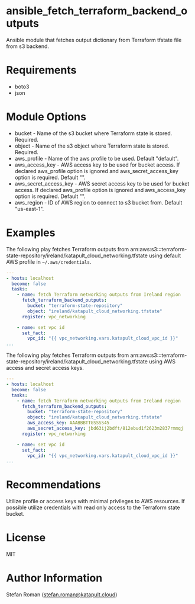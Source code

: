 # ansible_fetch_terraform_backend_outputs
Ansible module that fetches output dictionary from Terraform tfstate file from s3 backend.

# Requirements
* boto3 
* json 

# Module Options
* bucket - Name of the s3 bucket where Terraform state is stored. Required.
* object - Name of the s3 object where Terraform state is stored. Required.
* aws_profile - Name of the aws profile to be used. Default "default".
* aws_access_key - AWS access key to be used for bucket access. If declared aws_profile option is ignored and aws_secret_access_key option is required. Default "".
* aws_secret_access_key - AWS secret access key to be used for bucket access. If declared aws_profile option is ignored and aws_access_key option is required. Default "".
* aws_region - ID of AWS region to connect to s3 bucket from. Default "us-east-1".


# Examples
The following play fetches Terraform outputs from arn:aws:s3:::terraform-state-repository/ireland/katapult_cloud_networking.tfstate using default AWS profile in `~/.aws/credentials`.
```yaml
---
- hosts: localhost
  become: false
  tasks:
    - name: fetch Terraform networking outputs from Ireland region
      fetch_terraform_backend_outputs:
        bucket: "terraform-state-repository"
        object: "ireland/katapult_cloud_networking.tfstate"
      register: vpc_networking

    - name: set vpc id
      set_fact:
        vpc_id: "{{ vpc_networking.vars.katapult_cloud_vpc_id }}"
...
```
The following play fetches Terraform outputs from arn:aws:s3:::terraform-state-repository/ireland/katapult_cloud_networking.tfstate using AWS access and secret access keys.
```yaml
---
- hosts: localhost
  become: false
  tasks:
    - name: fetch Terraform networking outputs from Ireland region
      fetch_terraform_backend_outputs:
        bucket: "terraform-state-repository"
        object: "ireland/katapult_cloud_networking.tfstate"
        aws_access_key: AAABBBTTGSSSS45
        aws_secret_access_key: jbd63ij2bdft/812ebud1f2623m2837rmmqj
      register: vpc_networking

    - name: set vpc id
      set_fact:
        vpc_id: "{{ vpc_networking.vars.katapult_cloud_vpc_id }}"
...
```
# Recommendations
Utilize profile or access keys with minimal privileges to AWS resources. If possible utilize credentials with read only access to the Terraform state bucket.

# License
MIT

# Author Information
Stefan Roman (stefan.roman@katapult.cloud)
